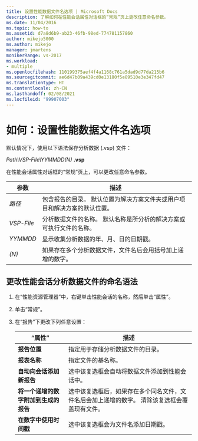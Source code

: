 ```yaml
---
title: 设置性能数据文件名选项 | Microsoft Docs
description: 了解如何在性能会话属性对话框的“常规”页上更改任意命名参数。
ms.date: 11/04/2016
ms.topic: how-to
ms.assetid: d7a8d6b9-ab23-46fb-98ed-774781157860
author: mikejo5000
ms.author: mikejo
manager: jmartens
monikerRange: vs-2017
ms.workload:
- multiple
ms.openlocfilehash: 110199375aef4f4a1168c761a5dad9d77da215b6
ms.sourcegitcommit: ae6d47b09a439cd0e13180f5e89510e3e347fd47
ms.translationtype: HT
ms.contentlocale: zh-CN
ms.lasthandoff: 02/08/2021
ms.locfileid: "99907003"
---
```

# <a name="how-to-set-performance-data-file-name-options"></a>如何：设置性能数据文件名选项

默认情况下，使用以下语法保存分析数据 (.vsp) 文件：

*Path\VSP-File\YYMMDD(N)* **.vsp**

在性能会话属性对话框的“常规”页上，可以更改任意命名参数。

|参数|描述|
|-|-|
|*路径*|包含报告的目录。 默认位置为解决方案文件夹或用户项目和解决方案的默认位置。|
|*VSP-File*|分析数据文件的名称。 默认名称是所分析的解决方案或可执行文件的名称。|
|*YYMMDD*|显示收集分析数据的年、月、日的日期戳。|
|*(N)*|如果存在多个分析数据文件，文件名后会用括号加上递增的数字。|

## <a name="to-change-the-naming-syntax-of-the-profiling-data-files-of-a-performance-session"></a>更改性能会话分析数据文件的命名语法

1. 在“性能资源管理器”中，右键单击性能会话的名称，然后单击“属性”。

2. 单击“常规”。

3. 在“报告”下更改下列任意设置：

    |“属性”|描述|
    |-|-|
    |**报告位置**|指定用于存储分析数据文件的目录。|
    |**报表名称**|指定文件的基名称。|
    |**自动向会话添加新报告**|选中该复选框会自动将数据文件添加到性能会话中。|
    |**将一个递增的数字附加到生成的报告**|选中该复选框后，如果存在多个同名文件，文件名后会加上递增的数字。 清除该复选框会覆盖现有文件。|
    |**在数字中使用时间戳**|选中该复选框会为文件名添加日期戳。|
